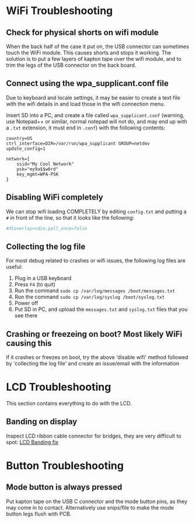 # WiFi Troubleshooting
## Check for physical shorts on wifi module
When the back half of the case it put on, the USB connector can sometimes touch the WiFi module. This causes shorts and stops it working. The solution is to put a few layers of kapton tape over the wifi module, and to trim the legs of the USB connector on the back board.

## Connect using the wpa_supplicant.conf file
Due to keyboard and locale settings, it may be easier to create a text file with the wifi details in and load those in the wifi connection menu.

Insert SD into a PC, and create a file called `wpa_supplicant.conf` (warning, use Notepad++ or similar, normal notepad will not do, and may end up with a `.txt` extension, it must end in `.conf`) with the following contents:

```
country=US
ctrl_interface=DIR=/var/run/wpa_supplicant GROUP=netdev
update_config=1

network={
    ssid="My Cool Network"
    psk="my9a$$w0rd"
    key_mgmt=WPA-PSK
}
```

## Disabling WiFi completely
We can stop wifi loading COMPLETELY by editing `config.txt` and putting a `#` in front of the line, so that it looks like the following:

``` bash
#dtoverlay=sdio,poll_once=false
```

## Collecting the log file
For most debug related to crashes or wifi issues, the following log files are useful:

1. Plug in a USB keyboard
2. Press `F4` (to quit)
3. Run the command `sudo cp /var/log/messages /boot/messages.txt`
4. Run the command `sudo cp /var/log/syslog /boot/syslog.txt`
5. Power off
6. Put SD in PC, and upload the `messages.txt` and `syslog.txt` files that you see there

## Crashing or freezeing on boot? Most likely WiFi causing this
If it crashes or freezes on boot, try the above 'disable wifi' method followed by 'collecting the log file' and create an issue/email with the information

# LCD Troubleshooting
This section contains everything to do with the LCD.

## Banding on display
Inspect LCD ribbon cable connector for bridges, they are very difficult to spot:
[LCD Banding fix](https://youtu.be/HbeHoqdrTOg)

# Button Troubleshooting
## Mode button is always pressed
Put kapton tape on the USB C connector and the mode button pins, as they may come in to contact. Alternatively use snips/file to make the mode button legs flush with PCB.